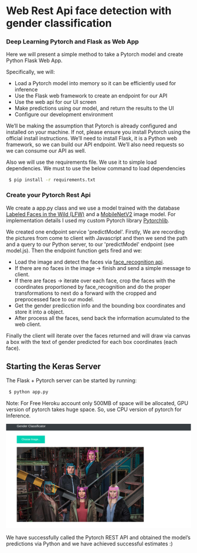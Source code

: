 # Web Rest Api face detection with gender classification
### Deep Learning Pytorch and Flask as Web App
Here we will present a simple method to take a Pytorch model and create Python Flask Web App.

Specifically, we will:

  - Load a Pytorch model into memory so it can be efficiently used for inference
  - Use the Flask web framework to create an endpoint for our API
  - Use the web api for our UI screen
  - Make predictions using our model, and return the results to the UI
  - Configure our development environment

We’ll be making the assumption that Pytorch is already configured and installed on your machine. If not, please ensure you install Pytorch using the official install instructions. We’ll need to install Flask, it is a Python web framework, so we can build our API endpoint. We’ll also need requests so we can consume our API as well.

Also we will use the requirements file. We use it to simple load dependencies. We must to use the below command to load dependencies
```sh
 $ pip install -r requirements.txt
```

### Create your Pytorch Rest Api
We create a app.py class and we use a model trained with the database [Labeled Faces in the Wild (LFW)](http://vis-www.cs.umass.edu/lfw/lfw.pdf) and a [MobileNetV2](https://arxiv.org/abs/1801.04381) image model. For implementation details I used my custom Pytorch library [Pytorchlib](https://github.com/MarioProjects/pytorchlib).

We created one endpoint service 'predictModel'. Firstly, We are recording the pictures from come to client with Javascript and then we send the path and a query to our Python server, to our 'predictModel' endpoint (see model.js). Then the endpoint function gets fired and we:

  - Load the image and detect the faces via [face_recognition api](https://github.com/ageitgey/face_recognition).
  - If there are no faces in the image -> finish and send a simple message to client.
  - If there are faces -> iterate over each face, crop the faces with the coordinates proportioned by face_recognition and do the proper transformations to next do a forward with the cropped and preprocessed face to our model.
  - Get the gender predicction info and the bounding box coordinates and store it into a object.
  - After process all the faces, send back the information acumulated to the web client.

Finally the client will iterate over the faces returned and will draw via canvas a box with the text of gender predicted for each box coordinates (each face).

## Starting the Keras Server
The Flask + Pytorch server can be started by running:
```sh
 $ python app.py
```

Note: For Free Heroku account only 500MB of space will be allocated, GPU version of pytorch takes huge space. So, use CPU version of pytorch for Inference. 

![Example execution](uploads/example_execution.png)

We have successfully called the Pytorch REST API and obtained the model’s predictions via Python and we have achieved successful estimates :)

